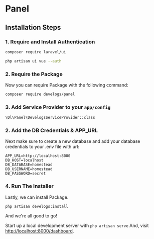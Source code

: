 # Panel

## Installation Steps

### 1. Require and Install Authentication

```bash
composer require laravel/ui
```

```bash
php artisan ui vue --auth
```

### 2. Require the Package

Now you can require Package with the following command:

```bash
composer require develogs/panel
```
### 3. Add Service Provider to your `app/config`

```bash
\Dl\Panel\DevelogsServiceProvider::class
```
### 2. Add the DB Credentials & APP_URL

Next make sure to create a new database and add your database credentials to your .env file with url:

```
APP_URL=http://localhost:8000
DB_HOST=localhost
DB_DATABASE=homestead
DB_USERNAME=homestead
DB_PASSWORD=secret
```


### 4. Run The Installer

Lastly, we can install Package.
```bash
php artisan develogs:install
```
And we're all good to go!

Start up a local development server with `php artisan serve` And, visit [http://localhost:8000/dashboard](http://localhost:8000/dashboard).
